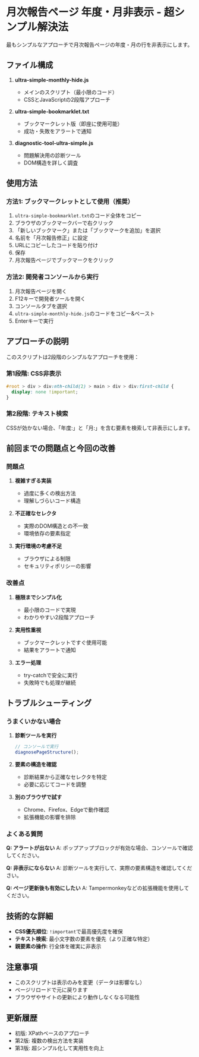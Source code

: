 # 月次報告ページ 年度・月非表示 - 超シンプル解決法

最もシンプルなアプローチで月次報告ページの年度・月の行を非表示にします。

## ファイル構成

1. **ultra-simple-monthly-hide.js**
   - メインのスクリプト（最小限のコード）
   - CSSとJavaScriptの2段階アプローチ

2. **ultra-simple-bookmarklet.txt**
   - ブックマークレット版（即座に使用可能）
   - 成功・失敗をアラートで通知

3. **diagnostic-tool-ultra-simple.js**
   - 問題解決用の診断ツール
   - DOM構造を詳しく調査

## 使用方法

### 方法1: ブックマークレットとして使用（推奨）

1. `ultra-simple-bookmarklet.txt`のコード全体をコピー
2. ブラウザのブックマークバーで右クリック
3. 「新しいブックマーク」または「ブックマークを追加」を選択
4. 名前を「月次報告修正」に設定
5. URLにコピーしたコードを貼り付け
6. 保存
7. 月次報告ページでブックマークをクリック

### 方法2: 開発者コンソールから実行

1. 月次報告ページを開く
2. F12キーで開発者ツールを開く
3. コンソールタブを選択
4. `ultra-simple-monthly-hide.js`のコードをコピー&ペースト
5. Enterキーで実行

## アプローチの説明

このスクリプトは2段階のシンプルなアプローチを使用：

### 第1段階: CSS非表示

```css
#root > div > div:nth-child(2) > main > div > div:first-child {
  display: none !important;
}
```

### 第2段階: テキスト検索

CSSが効かない場合、「年度:」と「月:」を含む要素を検索して非表示にします。

## 前回までの問題点と今回の改善

### 問題点

1. **複雑すぎる実装**
   - 過度に多くの検出方法
   - 理解しづらいコード構造

2. **不正確なセレクタ**
   - 実際のDOM構造との不一致
   - 環境依存の要素指定

3. **実行環境の考慮不足**
   - ブラウザによる制限
   - セキュリティポリシーの影響

### 改善点

1. **極限までシンプル化**
   - 最小限のコードで実現
   - わかりやすい2段階アプローチ

2. **実用性重視**
   - ブックマークレットですぐ使用可能
   - 結果をアラートで通知

3. **エラー処理**
   - try-catchで安全に実行
   - 失敗時でも処理が継続

## トラブルシューティング

### うまくいかない場合

1. **診断ツールを実行**
   ```javascript
   // コンソールで実行
   diagnosePageStructure();
   ```

2. **要素の構造を確認**
   - 診断結果から正確なセレクタを特定
   - 必要に応じてコードを調整

3. **別のブラウザで試す**
   - Chrome、Firefox、Edgeで動作確認
   - 拡張機能の影響を排除

### よくある質問

**Q: アラートが出ない**
A: ポップアップブロックが有効な場合、コンソールで確認してください。

**Q: 非表示にならない**
A: 診断ツールを実行して、実際の要素構造を確認してください。

**Q: ページ更新後も有効にしたい**
A: Tampermonkeyなどの拡張機能を使用してください。

## 技術的な詳細

- **CSS優先順位**: `!important`で最高優先度を確保
- **テキスト検索**: 最小文字数の要素を優先（より正確な特定）
- **親要素の操作**: 行全体を確実に非表示

## 注意事項

- このスクリプトは表示のみを変更（データは影響なし）
- ページリロードで元に戻ります
- ブラウザやサイトの更新により動作しなくなる可能性

## 更新履歴

- 初版: XPathベースのアプローチ
- 第2版: 複数の検出方法を実装
- 第3版: 超シンプル化して実用性を向上